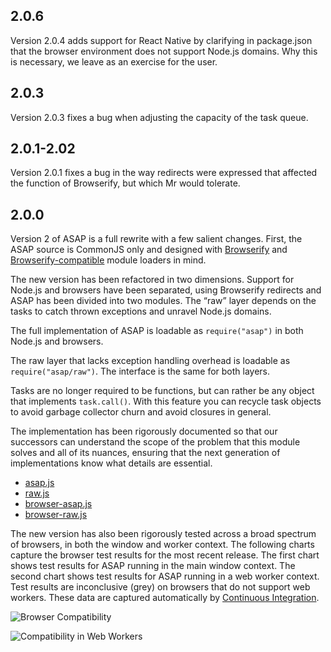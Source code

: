 2.0.6
-----

Version 2.0.4 adds support for React Native by clarifying in package.json that the browser environment does not support Node.js domains. Why this is necessary, we leave as an exercise for the user.

2.0.3
-----

Version 2.0.3 fixes a bug when adjusting the capacity of the task queue.

2.0.1-2.02
----------

Version 2.0.1 fixes a bug in the way redirects were expressed that affected the function of Browserify, but which Mr would tolerate.

2.0.0
-----

Version 2 of ASAP is a full rewrite with a few salient changes. First, the ASAP source is CommonJS only and designed with [Browserify](https://github.com/substack/node-browserify) and [Browserify-compatible](https://github.com/montagejs/mr) module loaders in mind.

The new version has been refactored in two dimensions. Support for Node.js and browsers have been separated, using Browserify redirects and ASAP has been divided into two modules. The “raw” layer depends on the tasks to catch thrown exceptions and unravel Node.js domains.

The full implementation of ASAP is loadable as `require("asap")` in both Node.js and browsers.

The raw layer that lacks exception handling overhead is loadable as `require("asap/raw")`. The interface is the same for both layers.

Tasks are no longer required to be functions, but can rather be any object that implements `task.call()`. With this feature you can recycle task objects to avoid garbage collector churn and avoid closures in general.

The implementation has been rigorously documented so that our successors can understand the scope of the problem that this module solves and all of its nuances, ensuring that the next generation of implementations know what details are essential.

-   [asap.js](https://github.com/kriskowal/asap/blob/master/asap.js)
-   [raw.js](https://github.com/kriskowal/asap/blob/master/raw.js)
-   [browser-asap.js](https://github.com/kriskowal/asap/blob/master/browser-asap.js)
-   [browser-raw.js](https://github.com/kriskowal/asap/blob/master/browser-raw.js)

The new version has also been rigorously tested across a broad spectrum of browsers, in both the window and worker context. The following charts capture the browser test results for the most recent release. The first chart shows test results for ASAP running in the main window context. The second chart shows test results for ASAP running in a web worker context. Test results are inconclusive (grey) on browsers that do not support web workers. These data are captured automatically by [Continuous Integration](https://github.com/kriskowal/asap/blob/master/CONTRIBUTING.md).

![Browser Compatibility](http://kriskowal-asap.s3-website-us-west-2.amazonaws.com/train/integration-2/saucelabs-results-matrix.svg)

![Compatibility in Web Workers](http://kriskowal-asap.s3-website-us-west-2.amazonaws.com/train/integration-2/saucelabs-worker-results-matrix.svg)
